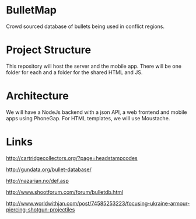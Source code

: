 BulletMap
=========

Crowd sourced database of bullets being used in conflict regions.

Project Structure
=================

This repository will host the server and the mobile app. There will be one folder for each and a folder for the shared HTML and JS.


Architecture
============

We will have a NodeJs backend with a json API, a web frontend and mobile apps using PhoneGap. For HTML templates, we will use Moustache.

Links
=====
http://cartridgecollectors.org/?page=headstampcodes

http://gundata.org/bullet-database/

http://nazarian.no/def.asp

http://www.shootforum.com/forum/bulletdb.html

http://www.worldwithjan.com/post/74585253223/focusing-ukraine-armour-piercing-shotgun-projectiles
